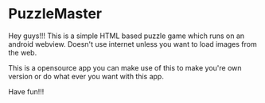 # PuzzleMaster

Hey guys!!! This is a simple HTML based puzzle game which runs on an android webview. 
Doesn't use internet unless you want to load images from the web.

This is a opensource app you can make use of this to make you're own version or do what ever you want with this app.

Have fun!!!
